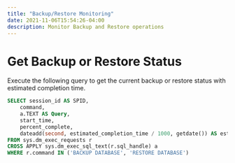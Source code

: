 ```yaml
---
title: "Backup/Restore Monitoring"
date: 2021-11-06T15:54:26-04:00
description: Monitor Backup and Restore operations
---
```

# Get Backup or Restore Status

Execute the following query to get the current backup or restore status with estimated completion time.

```sql
SELECT session_id AS SPID,
    command,
    a.TEXT AS Query,
    start_time,
    percent_complete,
    dateadd(second, estimated_completion_time / 1000, getdate()) AS estimated_completion_time
FROM sys.dm_exec_requests r
CROSS APPLY sys.dm_exec_sql_text(r.sql_handle) a
WHERE r.command IN ('BACKUP DATABASE', 'RESTORE DATABASE')
```


